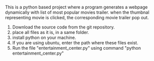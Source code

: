 This is a python based project where a program generates a webpage dynamically with list of most popular movies trailer. when the thumbnal representing movie is clicked, the corresponding movie trailer pop out.

1. Download the source code from the git repository.
2. place all files as it is, in a same folder.
3. install python on your machine.
4. If you are using ubuntu, enter the path where these files exist.
5. Run the file "entertainment_center.py" using command "python entertainment_center.py"
